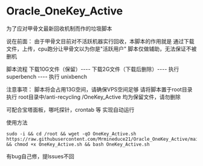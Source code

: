 # Oracle_OneKey_Active
为了应对甲骨文最新回收机制而作的垃圾脚本


说在前面：
由于甲骨文目前对不活跃机器实行回收，本脚本的作用就是  通过下载文件，上传，cpu跑分让甲骨文以为你是"活跃用户"
脚本仅做辅助，无法保证不被删机

脚本流程
下载10G文件（保留）----  下载2G文件（下载后删除）----  执行 superbench   ----  执行 unixbench

注意事项：
脚本将会占用13G空间，请确保VPS空间足够
请将脚本置于root目录执行
root目录中/anti-recycling  /OneKey_Active 均为保留文件，请勿删除

可配合宝塔面板，哪吒探针，crontab 等  实现自动运行


使用方法
```
sudo -i && cd /root && wget -qO OneKey_Active.sh https://raw.githubusercontent.com/Mrmineduce21/Oracle_OneKey_Active/main/OneKey_Active.sh && chmod +x OneKey_Active.sh && bash OneKey_Active.sh
```

有bug自己修，提lssues不回


